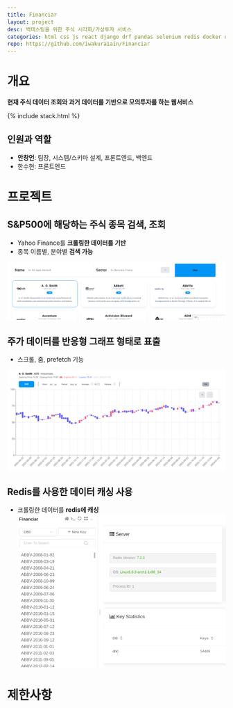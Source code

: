 ```yaml
---
title: Financiar
layout: project
desc: 백테스팅을 위한 주식 시각화/가상투자 서비스 
categories: html css js react django drf pandas selenium redis docker docker-compose
repo: https://github.com/iwakura1ain/Financiar
---
```



# 개요

**현재 주식 데이터 조회와 과거 데이터를 기반으로 모의투자를 하는 웹서비스**

{% include stack.html %}


## 인원과 역할

-   **안창언**: 팀장, 시스템/스키마 설계, 프론트엔드, 백엔드
-   한수현: 프론트엔드


# 프로젝트


## S&P500에 해당하는 주식 종목 검색, 조회

-   Yahoo Finance를 **크롤링한 데이터를 기반**
-   종목 이름별, 분야별 **검색 가능**

![img](./financiar-search.png)


## 주가 데이터를 반응형 그래프 형태로 표출

-   스크롤, 줌, prefetch 기능

![img](./financiar-chart.png)


## Redis를 사용한 데이터 캐싱 사용

-   크롤링한 데이터를 **redis에 캐싱**
    ![img](./financiar-redis.png)


# 제한사항
